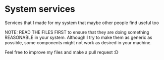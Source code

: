 # System services
Services that I made for my system that maybe other people find useful too

NOTE: READ THE FILES FIRST to ensure that they are doing something REASONABLE in your system.
Although I try to make them as generic as possible, some components might not work as desired in your
machine.

Feel free to improve my files and make a pull request :D
